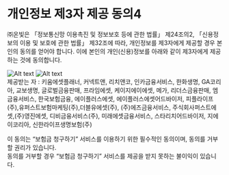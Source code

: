 # 개인정보 제3자 제공 동의4  

 ㈜온빛은 「정보통신망 이용촉진 및 정보보호 등에 관한 법률」 제24조의2, 「신용정보의 이용 및 보호에 관한 법률」 제32조에 따라, 개인정보를 제3자에게 제공할 경우 본인의 동의를 얻어야 합니다. 이에 본인의 개인(신용)정보를 아래와 같이 제3자에게 제공하는 것에 동의합니다.  

![Alt text](https://raw.githubusercontent.com/onvit/onvit.github.io/master/termsImg06.png)
![Alt text](https://raw.githubusercontent.com/onvit/onvit.github.io/master/termsImg11-3.png)    
제공받는 자 : 키움에셋플래너, 커넥트앤, 리치앤코, 인카금융서비스, 한화생명, GA코리아, 교보생명, 글로벌금융판매, 프라임에셋, 케이지에이에셋, 메가, 리더스금융판매, 엠금융서비스, 한국보험금융, 에이플러스에셋, 에이플러스에셋어드바이저, 피플라이프(주),유퍼스트보험마케팅(주),더블유에셋(주), (주)에즈금융서비스, 주식회사퍼스트에셋,(주)영진에셋, 디비금융서비스(주), 미래에셋금융서비스, 스타리치어드바이저, 지에이코리아, 신한라이프생명보험(주)

  이 동의는 “보험금 청구하기” 서비스를 이용하기 위한 필수적인 동의이며, 동의를 거부할 권리가 있습니다.   
동의를 거부할 경우 “보험금 청구하기” 서비스를 제공을 받지 못하는 불이익이 있습니다.
